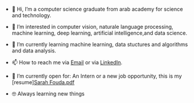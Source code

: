 - 👋 Hi, I’m a computer science graduate from arab academy for science and technology.
- 👀 I’m interested in computer vision, naturale language processing, machine learning, deep learning, artificial intelligence,and data science.
- 🌱 I’m currently learning machine learning, data stuctures and algorithms and data analysis.
- 📫 How to reach me via [Email](sfouda47@gmail.com) or via [LinkedIn](https://www.linkedin.com/in/sarahfouda).
- 🤔 I’m currently open for: An Intern or a new job opportunity, this is my [resume][Sarah Fouda.pdf](https://github.com/sarahfoudaa/sarahfoudaa/files/12418261/Sarah.Fouda.pdf)

- 🤓 Always learning new things


<!---
sarahfoudaa/sarahfoudaa is a ✨ special ✨ repository because its `README.md` (this file) appears on your GitHub profile.
You can click the Preview link to take a look at your changes.
--->

